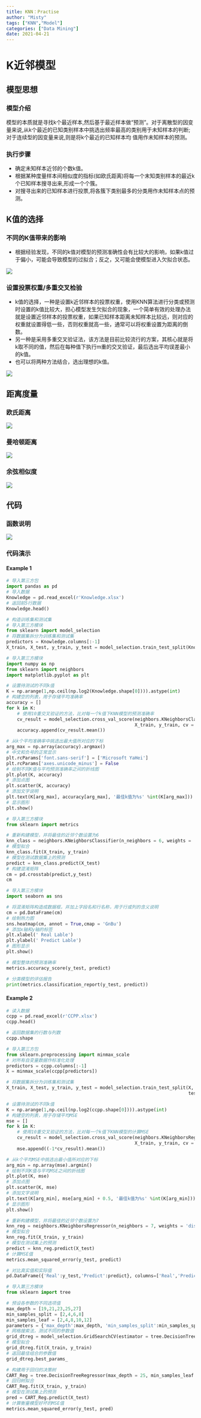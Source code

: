 ```yaml
---
title: KNN：Practise
author: "Misty"
tags: ["KNN","Model"]
categories: ["Data Mining"]
date: 2021-04-21
---
```


# K近邻模型

## 模型思想

### 模型介绍

模型的本质就是寻找k个最近样本,然后基于最近样本做“预测”。对于离散型的因变量来说,从k个最近的已知类别样本中挑选出频率最高的类别用于未知样本的判断;对于连续型的因变量来说,则是将k个最近的已知样本均 值用作未知样本的预测。

### 执行步骤

* 确定未知样本近邻的个数k值。
* 根据某种度量样本间相似度的指标(如欧氏距离)将每一个末知类别样本的最近k个已知样本搜寻出来,形成一个个簇。
* 对搜寻出来的已知样本进行投票,将各簇下类别最多的分类用作未知样本点的预测。

## K值的选择

### 不同的K值带来的影响

* 根据经验发现，不同的k值对模型的预测准确性会有比较大的影响，如果k值过于偏小，可能会导致模型的过拟合；反之，又可能会使模型进入欠拟合状态。

![](https://cdn.jsdelivr.net/gh/M1styDay/image_hosting@master/hugo_images/20210422171643.png)

### 设置投票权重/多重交叉检验

* k值的选择，一种是设置k近邻样本的投票权重，使用KNN算法进行分类或预测时设置的k值比较大，担心模型发生欠拟合的现象，一个简单有效的处理办法就是设置近邻样本的投票权重，如果已知样本距离未知样本比较远，则对应的权重就设置得低一些，否则权重就高一些，通常可以将权重设置为距离的倒数。
* 另一种是采用多重交叉验证法，该方法是目前比较流行的方案，其核心就是将k取不同的值，然后在每种值下执行m重的交叉验证，最后选出平均误差最小的k值。
* 也可以将两种方法结合，选出理想的k值。

![](https://cdn.jsdelivr.net/gh/M1styDay/image_hosting@master/hugo_images/20210422172152.png)

## 距离度量

### 欧氏距离

![](https://cdn.jsdelivr.net/gh/M1styDay/image_hosting@master/hugo_images/20210422172330.png)

### 曼哈顿距离

![](https://cdn.jsdelivr.net/gh/M1styDay/image_hosting@master/hugo_images/20210422172346.png)

### 余弦相似度

![](https://cdn.jsdelivr.net/gh/M1styDay/image_hosting@master/hugo_images/20210422172404.png)

## 代码

### 函数说明

![](https://cdn.jsdelivr.net/gh/M1styDay/image_hosting@master/hugo_images/20210422172437.png)

### 代码演示

#### Example 1

```python
# 导入第三方包
import pandas as pd
# 导入数据
Knowledge = pd.read_excel(r'Knowledge.xlsx')
# 返回前5行数据
Knowledge.head()
```


```python
# 构造训练集和测试集
# 导入第三方模块
from sklearn import model_selection
# 将数据集拆分为训练集和测试集
predictors = Knowledge.columns[:-1]
X_train, X_test, y_train, y_test = model_selection.train_test_split(Knowledge[predictors], Knowledge.UNS, test_size = 0.25, random_state = 1234)
```


```python
# 导入第三方模块
import numpy as np
from sklearn import neighbors
import matplotlib.pyplot as plt

# 设置待测试的不同k值
K = np.arange(1,np.ceil(np.log2(Knowledge.shape[0]))).astype(int)
# 构建空的列表，用于存储平均准确率
accuracy = []
for k in K:
    # 使用10重交叉验证的方法，比对每一个k值下KNN模型的预测准确率
    cv_result = model_selection.cross_val_score(neighbors.KNeighborsClassifier(n_neighbors = k, weights = 'distance'), 
                                                X_train, y_train, cv = 10, scoring='accuracy')
    accuracy.append(cv_result.mean())

# 从k个平均准确率中挑选出最大值所对应的下标    
arg_max = np.array(accuracy).argmax()
# 中文和负号的正常显示
plt.rcParams['font.sans-serif'] = ['Microsoft YaHei']
plt.rcParams['axes.unicode_minus'] = False
# 绘制不同K值与平均预测准确率之间的折线图
plt.plot(K, accuracy)
# 添加点图
plt.scatter(K, accuracy)
# 添加文字说明
plt.text(K[arg_max], accuracy[arg_max], '最佳k值为%s' %int(K[arg_max]))
# 显示图形
plt.show()
```


```python
# 导入第三方模块
from sklearn import metrics

# 重新构建模型，并将最佳的近邻个数设置为6
knn_class = neighbors.KNeighborsClassifier(n_neighbors = 6, weights = 'distance')
# 模型拟合
knn_class.fit(X_train, y_train)
# 模型在测试数据集上的预测
predict = knn_class.predict(X_test)
# 构建混淆矩阵
cm = pd.crosstab(predict,y_test)
cm

```


```python
# 导入第三方模块
import seaborn as sns

# 将混淆矩阵构造成数据框，并加上字段名和行名称，用于行或列的含义说明
cm = pd.DataFrame(cm)
# 绘制热力图
sns.heatmap(cm, annot = True,cmap = 'GnBu')
# 添加x轴和y轴的标签
plt.xlabel(' Real Lable')
plt.ylabel(' Predict Lable')
# 图形显示
plt.show()

```


```python
# 模型整体的预测准确率
metrics.accuracy_score(y_test, predict)
```


```python
# 分类模型的评估报告
print(metrics.classification_report(y_test, predict))
```

#### Example 2


```python
# 读入数据
ccpp = pd.read_excel(r'CCPP.xlsx')
ccpp.head()
```


```python
# 返回数据集的行数与列数
ccpp.shape

```


```python
# 导入第三方包
from sklearn.preprocessing import minmax_scale
# 对所有自变量数据作标准化处理
predictors = ccpp.columns[:-1]
X = minmax_scale(ccpp[predictors])

```


```python
# 将数据集拆分为训练集和测试集
X_train, X_test, y_train, y_test = model_selection.train_test_split(X, ccpp.PE, 
                                                                    test_size = 0.25, random_state = 1234)

```


```python
# 设置待测试的不同k值
K = np.arange(1,np.ceil(np.log2(ccpp.shape[0]))).astype(int)
# 构建空的列表，用于存储平均MSE
mse = []
for k in K:
    # 使用10重交叉验证的方法，比对每一个k值下KNN模型的计算MSE
    cv_result = model_selection.cross_val_score(neighbors.KNeighborsRegressor(n_neighbors = k, weights = 'distance'), 
                                                X_train, y_train, cv = 10, scoring='neg_mean_squared_error')
    mse.append((-1*cv_result).mean())

# 从k个平均MSE中挑选出最小值所对应的下标  
arg_min = np.array(mse).argmin()
# 绘制不同K值与平均MSE之间的折线图
plt.plot(K, mse)
# 添加点图
plt.scatter(K, mse)
# 添加文字说明
plt.text(K[arg_min], mse[arg_min] + 0.5, '最佳k值为%s' %int(K[arg_min]))
# 显示图形
plt.show()

```


```python
# 重新构建模型，并将最佳的近邻个数设置为7
knn_reg = neighbors.KNeighborsRegressor(n_neighbors = 7, weights = 'distance')
# 模型拟合
knn_reg.fit(X_train, y_train)
# 模型在测试集上的预测
predict = knn_reg.predict(X_test)
# 计算MSE值
metrics.mean_squared_error(y_test, predict)

```


```python
# 对比真实值和实际值
pd.DataFrame({'Real':y_test,'Predict':predict}, columns=['Real','Predict']).head(10)
```


```python
# 导入第三方模块
from sklearn import tree

# 预设各参数的不同选项值
max_depth = [19,21,23,25,27]
min_samples_split = [2,4,6,8]
min_samples_leaf = [2,4,8,10,12]
parameters = {'max_depth':max_depth, 'min_samples_split':min_samples_split, 'min_samples_leaf':min_samples_leaf}
# 网格搜索法，测试不同的参数值
grid_dtreg = model_selection.GridSearchCV(estimator = tree.DecisionTreeRegressor(), param_grid = parameters, cv=10)
# 模型拟合
grid_dtreg.fit(X_train, y_train)
# 返回最佳组合的参数值
grid_dtreg.best_params_
```

```python
# 构建用于回归的决策树
CART_Reg = tree.DecisionTreeRegressor(max_depth = 25, min_samples_leaf = 10, min_samples_split = 4)
# 回归树拟合
CART_Reg.fit(X_train, y_train)
# 模型在测试集上的预测
pred = CART_Reg.predict(X_test)
# 计算衡量模型好坏的MSE值
metrics.mean_squared_error(y_test, pred)
```

